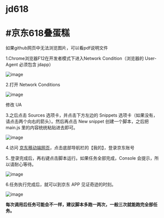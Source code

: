 # jd618
# #京东618叠蛋糕  

如果github网页中无法浏览图片，可以看pdf说明文件  

1.Chrome浏览器F12在开发者模式下进入Network Condition（浏览器的 User-Agent 必须包含 jdapp）  

![image](https://github.com/baobaotql/jd618/tree/master/images/1.png)  

2.打开 Network Conditions    

![image](https://github.com/baobaotql/jd618/tree/master/images/2.png)

修改 UA  

3.之后点击 Sources 选项卡，并点击下方左边的 Snippets 选项卡（如果没有，请点击两个向右的箭头）。然后再点击 New snippet 创建一个脚本，之后把 main.js 里的内容统统粘贴进去即可。 

![image](https://github.com/baobaotql/jd618/tree/master/images/3.png)     

4.访问 [京东移动端网页](https://m.jd.com/)，点击底部导航栏的【我的】，登录京东账号  

5..登录完成后，再右键点击脚本运行。如果任务全部完成，Console 会提示，所以请耐心等待。  

![image](https://github.com/baobaotql/jd618/tree/master/images/4.png)    

6.任务执行完成后，就可以到京东 APP 见证奇迹的时刻。  

![image](https://github.com/baobaotql/jd618/tree/master/images/5.png)  

**每次调用后任务可能会不一样，建议脚本多跑一两次，一般三次就能跑完全部任务。**  

 

